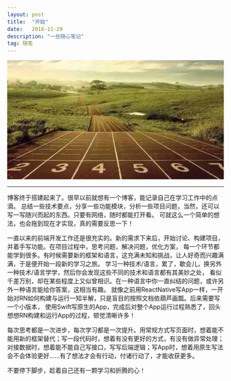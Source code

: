 ```yaml
---
layout: post
title:  "开始"
date:   2016-11-29
description: "一些随心笔记"
tag: 随笔
---
```


![](/images/posts/something/new_beginning.jpg)
- - -
博客终于搭建起来了。很早以前就想有一个博客，能记录自己在学习工作中的点滴。
总结一些技术要点，分享一些功能模块，分析一些项目问题，当然，还可以写一写随兴而起的东西。只要有网络，随时都能打开看。
可就这么一个简单的想法，也会拖到现在才实现，真的需要反思一下！
<p>
一直以来的前端开发工作还是很充实的。新的需求下来后，开始讨论、构建项目，并着手写功能。在项目过程中，思考问题，解决问题，优化方案，
每一个环节都能学到很多。有时候需要新的框架和语言，这充满未知和挑战，让人好奇而兴趣满满，于是便开始一段新的学习之旅。
学习一种技术/语言，累了，歇会儿，换另外一种技术/语言学学，然后你会发现这些不同的技术和语言都有其美妙之处，
看似千差万别，却在某些程度上又似曾相识。在一种语言中你一直纠结的问题，或许另外一种语言能给你答案，这相当有趣。
就像之前用ReactNative写App一样，一开始对RN如何构建与运行一知半解，只是盲目的按照文档依葫芦画瓢。后来需要写一个小版本，
使用Swift写原生的App，完成后对整个App运行过程熟悉了，回头想想RN构建和运行App的过程，顿觉清晰许多！
<p>
每次思考都是一次进步，每次学习都是一次提升。用常规方式写页面时，想着能不能用新的框架替代；写一段代码时，想着有没有更好的方式，有没有做异常处理；
对接数据时，想着能不能自己写接口，写写后端逻辑；写App时，想着用原生写法会不会体验更好......有了想法才会有行动，付诸行动了，才能收获更多。
<p>
不要停下脚步，趁着自己还有一颗学习和折腾的心！
